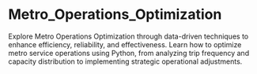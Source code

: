 # Metro_Operations_Optimization
Explore Metro Operations Optimization through data-driven techniques to enhance efficiency, reliability, and effectiveness. Learn how to optimize metro service operations using Python, from analyzing trip frequency and capacity distribution to implementing strategic operational adjustments.
